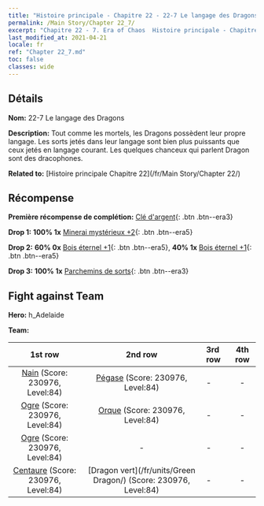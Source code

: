 ```yaml
---
title: "Histoire principale - Chapitre 22 - 22-7 Le langage des Dragons"
permalink: /Main Story/Chapter 22_7/
excerpt: "Chapitre 22 - 7. Era of Chaos  Histoire principale - Chapitre 22_7. 22-7 Le langage des Dragons"
last_modified_at: 2021-04-21
locale: fr
ref: "Chapter 22_7.md"
toc: false
classes: wide
---
```


## Détails

 **Nom:** 22-7 Le langage des Dragons

 **Description:** Tout comme les mortels, les Dragons possèdent leur propre langage. Les sorts jetés dans leur langage sont bien plus puissants que ceux jetés en langage courant. Les quelques chanceux qui parlent Dragon sont des dracophones.

 **Related to:** [Histoire principale Chapitre 22](/fr/Main Story/Chapter 22/)

## Récompense

 **Première récompense de complétion:** [Clé d'argent](/fr/Items/con_693/){: .btn .btn--era3}

 **Drop 1:** **100% 1x** [Minerai mystérieux +2](/fr/Items/mat_75/){: .btn .btn--era5}

 **Drop 2:** **60% 0x** [Bois éternel +1](/fr/Items/mat_69/){: .btn .btn--era5}, **40% 1x** [Bois éternel +1](/fr/Items/mat_69/){: .btn .btn--era5}

 **Drop 3:** **100% 1x** [Parchemins de sorts](/fr/Items/con_694/){: .btn .btn--era3}


## Fight against Team
 **Hero:** h_Adelaide

 **Team:**


  | 1st row | 2nd row | 3rd row | 4th row |
  |:----:|:----:|:----|:----:|
  | [Nain](/fr/units/Dwarf/) (Score: 230976, Level:84)  | [Pégase](/fr/units/Pegasus/) (Score: 230976, Level:84)  | - | - |
  | [Ogre](/fr/units/Ogre/) (Score: 230976, Level:84)  | [Orque](/fr/units/Orc/) (Score: 230976, Level:84)  | - | - |
  | [Ogre](/fr/units/Ogre/) (Score: 230976, Level:84)  | - | - | - |
  | [Centaure](/fr/units/Centaur/) (Score: 230976, Level:84)  | [Dragon vert](/fr/units/Green Dragon/) (Score: 230976, Level:84)  | - | - |



